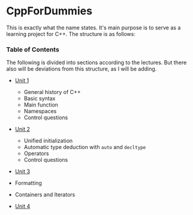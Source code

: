 # CppForDummies

This is exactly what the name states. It's main purpose is
to serve as a learning project for C++. The structure is as follows:

### Table of Contents
The following is divided into sections according to the lectures.
But there also will be deviations from this structure, as I will be adding.

- [Unit 1](unit_1/README.md)
    - General history of C++
    - Basic syntax
    - Main function
    - Namespaces
    - Control questions

- [Unit 2](unit_2/README.md)
  - Unified initialization
  - Automatic type deduction with `auto` and `decltype`
  - Operators
  - Control questions

- [Unit 3](unit_3/README.md)
 - Formatting
 - Containers and Iterators

- [Unit 4](unit_4/README.md)
